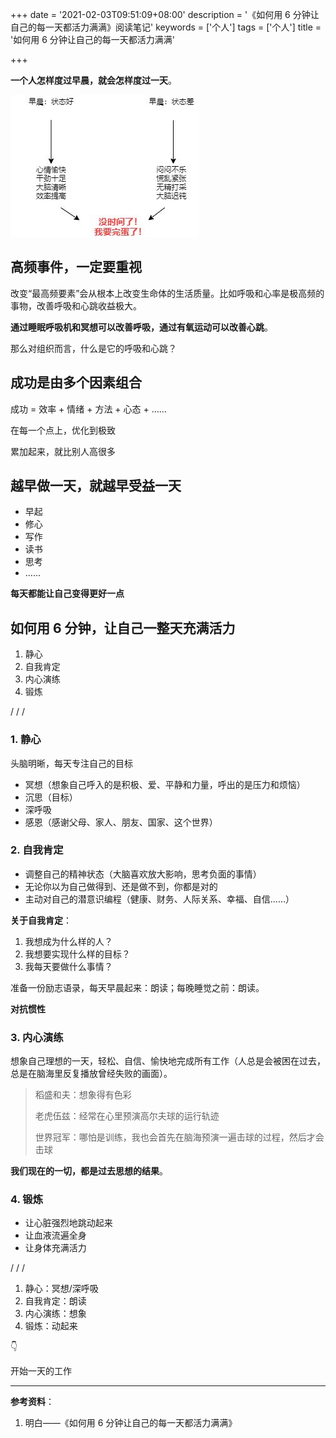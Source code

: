 +++
date = '2021-02-03T09:51:09+08:00'
description = '《如何用 6 分钟让自己的每一天都活力满满》阅读笔记'
keywords = ['个人']
tags = ['个人']
title = '如何用 6 分钟让自己的每一天都活力满满'

+++

**一个人怎样度过早晨，就会怎样度过一天**。

![morning](/images/morning.jpeg)

## 高频事件，一定要重视

改变“最高频要素”会从根本上改变生命体的生活质量。比如呼吸和心率是极高频的事物，改善呼吸和心跳收益极大。

**通过睡眠呼吸机和冥想可以改善呼吸，通过有氧运动可以改善心跳**。

那么对组织而言，什么是它的呼吸和心跳？

## 成功是由多个因素组合

成功 = 效率 + 情绪 + 方法 + 心态 + ……

在每一个点上，优化到极致

累加起来，就比别人高很多

## 越早做一天，就越早受益一天

- 早起
- 修心
- 写作
- 读书
- 思考
- ……

**每天都能让自己变得更好一点**

## 如何用 6 分钟，让自己一整天充满活力

1. 静心
2. 自我肯定
3. 内心演练
4. 锻炼

/ / /

### 1. 静心

头脑明晰，每天专注自己的目标

- 冥想（想象自己呼入的是积极、爱、平静和力量，呼出的是压力和烦恼）
- 沉思（目标）
- 深呼吸
- 感恩（感谢父母、家人、朋友、国家、这个世界）

### 2. 自我肯定

- 调整自己的精神状态（大脑喜欢放大影响，思考负面的事情）
- 无论你以为自己做得到、还是做不到，你都是对的
- 主动对自己的潜意识编程（健康、财务、人际关系、幸福、自信……）

**关于自我肯定**：

1. 我想成为什么样的人？
2. 我想要实现什么样的目标？
3. 我每天要做什么事情？

准备一份励志语录，每天早晨起来：朗读；每晚睡觉之前：朗读。

**对抗惯性**

### 3. 内心演练

想象自己理想的一天，轻松、自信、愉快地完成所有工作（人总是会被困在过去，总是在脑海里反复播放曾经失败的画面）。

> 稻盛和夫：想象得有色彩
>
> 老虎伍兹：经常在心里预演高尔夫球的运行轨迹
>
> 世界冠军：哪怕是训练，我也会首先在脑海预演一遍击球的过程，然后才会击球

**我们现在的一切，都是过去思想的结果**。

### 4. 锻炼

- 让心脏强烈地跳动起来
- 让血液流遍全身
- 让身体充满活力

/ / /

1. 静心：冥想/深呼吸
2. 自我肯定：朗读
3. 内心演练：想象
4. 锻炼：动起来

👇

开始一天的工作

---

**参考资料**：

1. 明白——《如何用 6 分钟让自己的每一天都活力满满》
